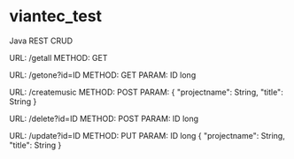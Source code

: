 # viantec_test
Java REST CRUD


URL: /getall
METHOD: GET


URL: /getone?id=ID
METHOD: GET
PARAM: ID long


URL: /createmusic
METHOD: POST
PARAM:
  {
  "projectname": String,
  "title":       String
  }
  
URL: /delete?id=ID
METHOD: POST
PARAM: ID long



URL:  /update?id=ID
METHOD: PUT
PARAM: ID long
  {
  "projectname": String,
  "title":       String
  }
